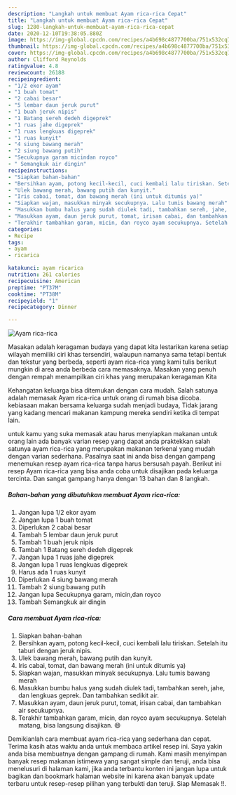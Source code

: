 ```yaml
---
description: "Langkah untuk membuat Ayam rica-rica Cepat"
title: "Langkah untuk membuat Ayam rica-rica Cepat"
slug: 1280-langkah-untuk-membuat-ayam-rica-rica-cepat
date: 2020-12-10T19:38:05.880Z
image: https://img-global.cpcdn.com/recipes/a4b698c4877700ba/751x532cq70/ayam-rica-rica-foto-resep-utama.jpg
thumbnail: https://img-global.cpcdn.com/recipes/a4b698c4877700ba/751x532cq70/ayam-rica-rica-foto-resep-utama.jpg
cover: https://img-global.cpcdn.com/recipes/a4b698c4877700ba/751x532cq70/ayam-rica-rica-foto-resep-utama.jpg
author: Clifford Reynolds
ratingvalue: 4.8
reviewcount: 26188
recipeingredient:
- "1/2 ekor ayam"
- "1 buah tomat"
- "2 cabai besar"
- "5 lembar daun jeruk purut"
- "1 buah jeruk nipis"
- "1 Batang sereh dedeh digeprek"
- "1 ruas jahe digeprek"
- "1 ruas lengkuas digeprek"
- "1 ruas kunyit"
- "4 siung bawang merah"
- "2 siung bawang putih"
- "Secukupnya garam micindan royco"
- " Semangkuk air dingin"
recipeinstructions:
- "Siapkan bahan-bahan"
- "Bersihkan ayam, potong kecil-kecil, cuci kembali lalu tiriskan. Setelah itu taburi dengan jeruk nipis."
- "Ulek bawang merah, bawang putih dan kunyit."
- "Iris cabai, tomat, dan bawang merah (ini untuk ditumis ya)"
- "Siapkan wajan, masukkan minyak secukupnya. Lalu tumis bawang merah"
- "Masukkan bumbu halus yang sudah diulek tadi, tambahkan sereh, jahe, dan lengkuas geprek. Dan tambahkan sedikit air."
- "Masukkan ayam, daun jeruk purut, tomat, irisan cabai, dan tambahkan air secukupnya."
- "Terakhir tambahkan garam, micin, dan royco ayam secukupnya. Setelah matang, bisa langsung disajikan. 😄"
categories:
- Recipe
tags:
- ayam
- ricarica

katakunci: ayam ricarica 
nutrition: 261 calories
recipecuisine: American
preptime: "PT37M"
cooktime: "PT38M"
recipeyield: "1"
recipecategory: Dinner

---
```



![Ayam rica-rica](https://img-global.cpcdn.com/recipes/a4b698c4877700ba/751x532cq70/ayam-rica-rica-foto-resep-utama.jpg)

Masakan adalah keragaman budaya yang dapat kita lestarikan karena setiap wilayah memiliki ciri khas tersendiri, walaupun namanya sama tetapi bentuk dan tekstur yang berbeda, seperti ayam rica-rica yang kami tulis berikut mungkin di area anda berbeda cara memasaknya. Masakan yang penuh dengan rempah menampilkan ciri khas yang merupakan keragaman Kita

Kehangatan keluarga bisa ditemukan dengan cara mudah. Salah satunya adalah memasak Ayam rica-rica untuk orang di rumah bisa dicoba. kebiasaan makan bersama keluarga sudah menjadi budaya, Tidak jarang yang kadang mencari makanan kampung mereka sendiri ketika di tempat lain.



untuk kamu yang suka memasak atau harus menyiapkan makanan untuk orang lain ada banyak varian resep yang dapat anda praktekkan salah satunya ayam rica-rica yang merupakan makanan terkenal yang mudah dengan varian sederhana. Pasalnya saat ini anda bisa dengan gampang menemukan resep ayam rica-rica tanpa harus bersusah payah.
Berikut ini resep Ayam rica-rica yang bisa anda coba untuk disajikan pada keluarga tercinta. Dan sangat gampang hanya dengan 13 bahan dan 8 langkah.


<!--inarticleads1-->

##### Bahan-bahan yang dibutuhkan membuat Ayam rica-rica:

1. Jangan lupa 1/2 ekor ayam
1. Jangan lupa 1 buah tomat
1. Diperlukan 2 cabai besar
1. Tambah 5 lembar daun jeruk purut
1. Tambah 1 buah jeruk nipis
1. Tambah 1 Batang sereh dedeh digeprek
1. Jangan lupa 1 ruas jahe digeprek
1. Jangan lupa 1 ruas lengkuas digeprek
1. Harus ada 1 ruas kunyit
1. Diperlukan 4 siung bawang merah
1. Tambah 2 siung bawang putih
1. Jangan lupa Secukupnya garam, micin,dan royco
1. Tambah  Semangkuk air dingin




<!--inarticleads2-->

##### Cara membuat  Ayam rica-rica:

1. Siapkan bahan-bahan
1. Bersihkan ayam, potong kecil-kecil, cuci kembali lalu tiriskan. Setelah itu taburi dengan jeruk nipis.
1. Ulek bawang merah, bawang putih dan kunyit.
1. Iris cabai, tomat, dan bawang merah (ini untuk ditumis ya)
1. Siapkan wajan, masukkan minyak secukupnya. Lalu tumis bawang merah
1. Masukkan bumbu halus yang sudah diulek tadi, tambahkan sereh, jahe, dan lengkuas geprek. Dan tambahkan sedikit air.
1. Masukkan ayam, daun jeruk purut, tomat, irisan cabai, dan tambahkan air secukupnya.
1. Terakhir tambahkan garam, micin, dan royco ayam secukupnya. Setelah matang, bisa langsung disajikan. 😄




Demikianlah cara membuat ayam rica-rica yang sederhana dan cepat. Terima kasih atas waktu anda untuk membaca artikel resep ini. Saya yakin anda bisa membuatnya dengan gampang di rumah. Kami masih menyimpan banyak resep makanan istimewa yang sangat simple dan teruji, anda bisa menelusuri di halaman kami, jika anda terbantu konten ini jangan lupa untuk bagikan dan bookmark halaman website ini karena akan banyak update terbaru untuk resep-resep pilihan yang terbukti dan teruji. Siap Memasak !!. 
